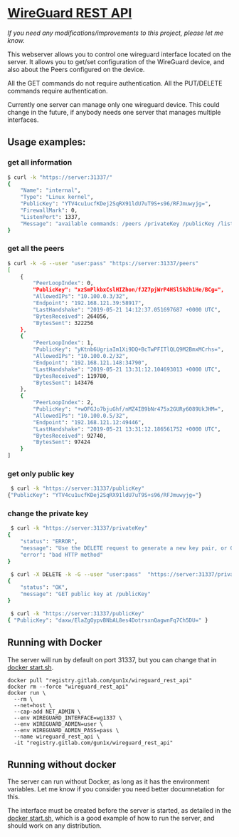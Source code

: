 # [WireGuard REST API](https://gitlab.com/gun1x/wireguard_rest_api)

*If you need any modifications/improvements to this project, please let me know.*

This webserver allows you to control one wireguard interface located on the server. It allows you to get/set configuration of the WireGuard device, and also about the Peers configured on the device.

All the GET commands do not require authentication. All the PUT/DELETE commands require authentication.

Currently one server can manage only one wireguard device. This could change in the future, if anybody needs one server that manages multiple interfaces.

## Usage examples:

### get all information
```bash
$ curl -k "https://server:31337/"
{
    "Name": "internal",
    "Type": "Linux kernel",
    "PublicKey": "YTV4cu1ucfKDej2SqRX91ldU7uT9S+s96/RFJmuwyjg=",
    "FirewallMark": 0,
    "ListenPort": 1337,
    "Message": "available commands: /peers /privateKey /publicKey /listenPort"
}
```

### get all the peers
```bash
$ curl -k -G --user "user:pass" "https://server:31337/peers"
[
    {
        "PeerLoopIndex": 0,
        "PublicKey": "xzSmPlkbxCslHIZhon/fJZ7pjWrP4HSlSh2h1He/BCg=",
        "AllowedIPs": "10.100.0.3/32",
        "Endpoint": "192.168.121.39:58917",
        "LastHandshake": "2019-05-21 14:12:37.051697687 +0000 UTC",
        "BytesReceived": 264056,
        "BytesSent": 322256
    },
    {
        "PeerLoopIndex": 1,
        "PublicKey": "yKtnb6UgriaIm1Xi9DQ+BcTwPFITlQLQ9M2BmxMCrhs=",
        "AllowedIPs": "10.100.0.2/32",
        "Endpoint": "192.168.121.148:34790",
        "LastHandshake": "2019-05-21 13:31:12.104693013 +0000 UTC",
        "BytesReceived": 119780,
        "BytesSent": 143476
    },
    {
        "PeerLoopIndex": 2,
        "PublicKey": "+wOFGJo7bjuGhf/nMZ4IB9bNr475x2GURy6089UkJHM=",
        "AllowedIPs": "10.100.0.5/32",
        "Endpoint": "192.168.121.12:49446",
        "LastHandshake": "2019-05-21 13:31:12.186561752 +0000 UTC",
        "BytesReceived": 92740,
        "BytesSent": 97424
    }
]
```

### get only public key
```bash
 $ curl -k "https://server:31337/publicKey"
{"PublicKey": "YTV4cu1ucfKDej2SqRX91ldU7uT9S+s96/RFJmuwyjg="}
```

### change the private key
```bash
 $ curl -k "https://server:31337/privateKey"
{
    "status": "ERROR",
    "message": "Use the DELETE request to generate a new key pair, or GET the /publicKey",
    "error": "bad HTTP method"
}

 $ curl -X DELETE -k -G --user "user:pass"  "https://server:31337/privateKey"
{
    "status": "OK",
    "message": "GET public key at /publicKey"
}

 $ curl -k "https://server:31337/publicKey"           
{ "PublicKey": "daxw/ElaZgOypvBNbAL8es4DotrsxnQagwnFq7Ch5DU=" }
```

## Running with Docker

The server will run by default on port 31337, but you can change that in [docker start.sh](https://gitlab.com/gun1x/wireguard_rest_api/blob/master/start.sh).

```
docker pull "registry.gitlab.com/gun1x/wireguard_rest_api"
docker rm --force "wireguard_rest_api"
docker run \
  --rm \
  --net=host \
  --cap-add NET_ADMIN \
  --env WIREGUARD_INTERFACE=wg1337 \
  --env WIREGUARD_ADMIN=user \
  --env WIREGUARD_ADMIN_PASS=pass \
  --name wireguard_rest_api \
  -it "registry.gitlab.com/gun1x/wireguard_rest_api"
```

## Running without docker

The server can run without Docker, as long as it has the environment variables. Let me know if you consider you need better documnetation for this.

The interface must be created before the server is started, as detailed in the [docker start.sh](https://gitlab.com/gun1x/wireguard_rest_api/blob/master/start.sh), which is a good example of how to run the server, and should work on any distribution.
